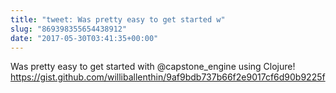 ```yaml
---
title: "tweet: Was pretty easy to get started w"
slug: "869398355654438912"
date: "2017-05-30T03:41:35+00:00"
---
```

Was pretty easy to get started with @capstone_engine using Clojure! https://gist.github.com/williballenthin/9af9bdb737b66f2e9017cf6d90b9225f